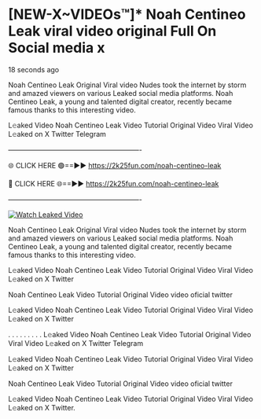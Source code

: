 # [NEW-X~VIDEOs™]* Noah Centineo Leak viral video original Full On Social media x

18 seconds ago

Noah Centineo Leak Original Viral video Nudes took the internet by storm and amazed viewers on various Leaked social media platforms. Noah Centineo Leak, a young and talented digital creator, recently became famous thanks to this interesting video.

L𝚎aked Video Noah Centineo Leak Video Tutorial Original Video Viral Video L𝚎aked on X Twitter Telegram

———————————————————-

🌐 CLICK HERE 🟢==►► https://2k25fun.com/noah-centineo-leak

🔴 CLICK HERE 🌐==►► https://2k25fun.com/noah-centineo-leak

———————————————————-

[![Watch Leaked Video](https://miro.medium.com/v2/resize:fit:828/format:webp/1*cilzJN44JGOrTw9NJCrNHA.gif "Watch Leaked Video")](https://2k25fun.com/noah-centineo-leak)

Noah Centineo Leak Original Viral video Nudes took the internet by storm and amazed viewers on various Leaked social media platforms. Noah Centineo Leak, a young and talented digital creator, recently became famous thanks to this interesting video.

L𝚎aked Video Noah Centineo Leak Video Tutorial Original Video Viral Video L𝚎aked on X Twitter

Noah Centineo Leak Video Tutorial Original Video video oficial twitter

L𝚎aked Video Noah Centineo Leak Video Tutorial Original Video Viral Video L𝚎aked on X Twitter

. . . . . . . . . L𝚎aked Video Noah Centineo Leak Video Tutorial Original Video Viral Video L𝚎aked on X Twitter Telegram

L𝚎aked Video Noah Centineo Leak Video Tutorial Original Video Viral Video L𝚎aked on X Twitter

Noah Centineo Leak Video Tutorial Original Video video oficial twitter

L𝚎aked Video Noah Centineo Leak Video Tutorial Original Video Viral Video L𝚎aked on X Twitter.